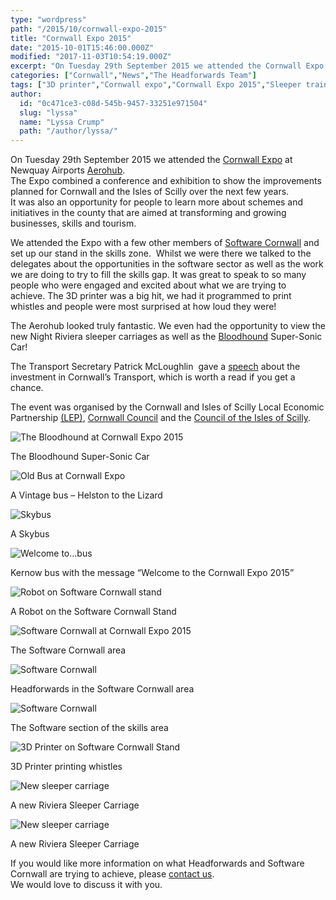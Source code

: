 ```yaml
---
type: "wordpress"
path: "/2015/10/cornwall-expo-2015"
title: "Cornwall Expo 2015"
date: "2015-10-01T15:46:00.000Z"
modified: "2017-11-03T10:54:19.000Z"
excerpt: "On Tuesday 29th September 2015 we attended the Cornwall Expo at Newquay Airports Aerohub. The Expo combined a conference and exhibition to show the improvements planned for Cornwall and the Isles of Scilly over the next few years. It was also an opportunity for people to learn more about schemes and initiatives in the county that …"
categories: ["Cornwall","News","The Headforwards Team"]
tags: ["3D printer","Cornwall expo","Cornwall Expo 2015","Sleeper train","Software Cornwall"]
author:
  id: "0c471ce3-c08d-545b-9457-33251e971504"
  slug: "lyssa"
  name: "Lyssa Crump"
  path: "/author/lyssa/"
---
```

On Tuesday 29th September 2015 we attended the [Cornwall Expo](http://www.ciosgrowthhub.com/news/article/13/2015/08/07/cornwall-expo-2015) at Newquay Airports [Aerohub](http://www.aerohub.co.uk/).  
The Expo combined a conference and exhibition to show the improvements planned for Cornwall and the Isles of Scilly over the next few years.  
It was also an opportunity for people to learn more about schemes and initiatives in the county that are aimed at transforming and growing businesses, skills and tourism.

We attended the Expo with a few other members of [Software Cornwall](http://www.softwarecornwall.org/) and set up our stand in the skills zone.  Whilst we were there we talked to the delegates about the opportunities in the software sector as well as the work we are doing to try to fill the skills gap. It was great to speak to so many people who were engaged and excited about what we are trying to achieve. The 3D printer was a big hit, we had it programmed to print whistles and people were most surprised at how loud they were!

The Aerohub looked truly fantastic. We even had the opportunity to view the new Night Riviera sleeper carriages as well as the [Bloodhound](http://www.bloodhoundssc.com/) Super-Sonic Car!

The Transport Secretary Patrick McLoughlin  gave a [speech](https://www.gov.uk/government/speeches/cornwall-expo-2015) about the investment in Cornwall’s Transport, which is worth a read if you get a chance.

The event was organised by the Cornwall and Isles of Scilly Local Economic Partnership [(LEP)](http://www.cioslep.com/), [Cornwall Council](http://www.cornwall.gov.uk/) and the [Council of the Isles of Scilly](http://www.scilly.gov.uk/).

![The Bloodhound at Cornwall Expo 2015 ](http://www.headforwards.com/wp-content/uploads/2015/10/Bloodhound_at_Cornwall_Expo-300x225.jpeg)

The Bloodhound Super-Sonic Car

![Old Bus at Cornwall Expo](http://www.headforwards.com/wp-content/uploads/2015/10/Helston_Lizard_bus-300x225.jpeg)

A Vintage bus – Helston to the Lizard

![Skybus](http://www.headforwards.com/wp-content/uploads/2015/10/Skybus-at-Cornwall-Expo-2015-300x225.jpeg)

A Skybus

![Welcome to...bus](http://www.headforwards.com/wp-content/uploads/2015/10/Welcome_bus-300x225.jpeg)

Kernow bus with the message “Welcome to the Cornwall Expo 2015”

![Robot on Software Cornwall stand ](http://www.headforwards.com/wp-content/uploads/2015/10/Robot-300x225.jpg)

A Robot on the Software Cornwall Stand

![Software Cornwall at Cornwall Expo 2015](http://www.headforwards.com/wp-content/uploads/2015/10/Skills_zone-300x225.jpeg)

The Software Cornwall area

![Software Cornwall ](http://www.headforwards.com/wp-content/uploads/2015/10/Software-Cornwall-stands-300x225.jpeg)

Headforwards in the Software Cornwall area

![Software Cornwall ](http://www.headforwards.com/wp-content/uploads/2015/10/Software_cornwall_stands-300x225.jpeg)

The Software section of the skills area

![3D Printer on Software Cornwall Stand ](http://www.headforwards.com/wp-content/uploads/2015/10/3D_Printer-225x300.jpeg)

3D Printer printing whistles

![New sleeper carriage](http://www.headforwards.com/wp-content/uploads/2015/10/Sleeper_Carridge--225x300.jpeg)

A new Riviera Sleeper Carriage

![New sleeper carriage](http://www.headforwards.com/wp-content/uploads/2015/10/Sleeper_Cornwall_Expo-225x300.jpeg)

A new Riviera Sleeper Carriage

If you would like more information on what Headforwards and Software Cornwall are trying to achieve, please [contact us](http://www.headforwards.com/contactus/).  
We would love to discuss it with you.